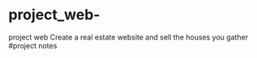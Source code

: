 # project_web-
project web  Create a real estate website and sell the houses you gather
#project notes 
